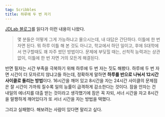 ```yaml
---
tag: Scribbles
title: 하루에 두 번 자기
---
```

[JDLab 블로그](http://jdlab.org/wp/?p=516)를 읽다가 이런 내용이 나왔다.

> 몇 분들은 어떻게 그게 가능하냐고 물으시는데, 내 대답은 간단하다. 이틀에 한 번 자면 된다. 뭐 하루 이틀 해 본 것도 아니고, 학교에서 하던 일이고, 후에 S대학에서 연구할때도 꽤 자주 썼던 방법이다. 문제에 부딪힐 때는, 선척적 능력과는 상관없이, 이틀에 한 번 자면 거의 모든게 해결된다.

반면 필자는 시간 부족을 극복하기 위해 하루에 두 번 자는 짓도 해봤다. 하루에 두 번 자면 시간이 더 모자르지 않냐고들 하는데,  정확하게 말하면 **하루를 반으로 나눠서 12시간 사이클로 돌리는 방법**이다. 16시간을 깨어 있고 8시간을 자는 24시간 사이클의 문제점은 잘 시간이 가까워 질수록 일의 능률이 급격하게 감소한다는 것이다. 잠을 안자는 건 내일의 에너지를 대출 받는 것이라고 생각했기에 잠은 꼭 자되, 서너 시간을 자고 8시간을 말짱하게 깨어있다가 또 서너 시간을 자는 방법을 택했다.

그리고 실패했다. 해보려는 사람이 있다면 말리고 싶다.